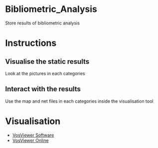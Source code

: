 # Bibliometric_Analysis
Store results of bibliometric analysis

# Instructions

## Visualise the static results
Look at the pictures in each categories

## Interact with the results
Use the map and net files in each categories inside the visualisation tool

# Visualisation

- [VosViewer Software](https://www.vosviewer.com/download)
- [VosViewer Online](https://app.vosviewer.com/)
